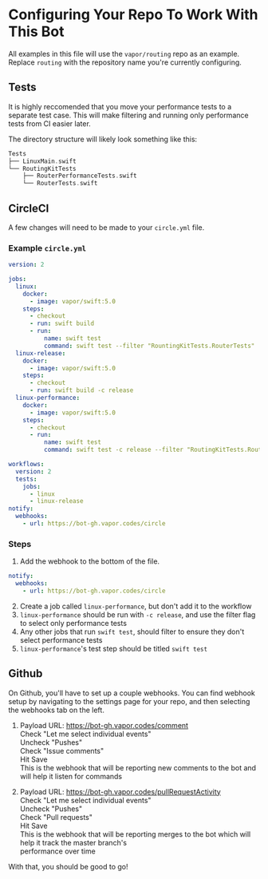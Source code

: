 # Configuring Your Repo To Work With This Bot
All examples in this file will use the `vapor/routing` repo as an example. Replace `routing` with the repository
name you're currently configuring.

## Tests
It is highly reccomended that you move your performance tests to a separate test case. This will make filtering and
running only performance tests from CI easier later.

The directory structure will likely look something like this:
```swift
Tests
├── LinuxMain.swift
└── RoutingKitTests
    ├── RouterPerformanceTests.swift
    └── RouterTests.swift
```

## CircleCI
A few changes will need to be made to your `circle.yml` file.

### Example `circle.yml`
```yaml
version: 2

jobs:
  linux:
    docker:
      - image: vapor/swift:5.0
    steps:
      - checkout
      - run: swift build
      - run:
          name: swift test
          command: swift test --filter "RountingKitTests.RouterTests"
  linux-release:
    docker:
      - image: vapor/swift:5.0
    steps:
      - checkout
      - run: swift build -c release
  linux-performance:
    docker:
      - image: vapor/swift:5.0
    steps:
      - checkout
      - run:
          name: swift test
          command: swift test -c release --filter "RoutingKitTests.RouterPerformanceTests"

workflows:
  version: 2
  tests:
    jobs:
      - linux
      - linux-release
notify:
  webhooks:
    - url: https://bot-gh.vapor.codes/circle
```

### Steps

1. Add the webhook to the bottom of the file.
```yml
notify:
  webhooks:
    - url: https://bot-gh.vapor.codes/circle
```
2. Create a job called `linux-performance`, but don't add it to the workflow
3. `linux-performance` should be run with `-c release`, and use the filter flag to select only performance tests
4. Any other jobs that run `swift test`, should filter to ensure they don't select performance tests
5. `linux-performance`'s test step should be titled `swift test`

## Github
On Github, you'll have to set up a couple webhooks. You can find webhook setup by navigating to the settings
page for your repo, and then selecting the webhooks tab on the left.

1. Payload URL: https://bot-gh.vapor.codes/comment  
Check "Let me select individual events"  
Uncheck "Pushes"  
Check "Issue comments"  
Hit Save  
This is the webhook that will be reporting new comments to the bot and will help it listen for commands  

2. Payload URL: https://bot-gh.vapor.codes/pullRequestActivity  
Check "Let me select individual events"  
Uncheck "Pushes"  
Check "Pull requests"  
Hit Save  
This is the webhook that will be reporting merges to the bot which will help it track the master branch's   
performance over time  



With that, you should be good to go!
